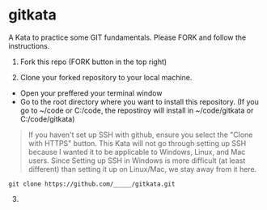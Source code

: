 # gitkata
A Kata to practice some GIT fundamentals. Please FORK and follow the instructions. 
1. Fork this repo (FORK button in the top right)

2. Clone your forked repository to your local machine. 
- Open your preffered your terminal window 
- Go to the root directory where you want to install this repository. (If you go to ~/code or C:/code, the repostiroy will install in ~/code/gitkata or C:/code/gitkata)
> If you haven't set up SSH with github, ensure you select the "Clone with HTTPS" button. This Kata will not go through setting up SSH because I wanted it to be applicable to Windows, Linux, and Mac users. Since Setting up SSH in Windows is more difficult (at least different) than setting it up on Linux/Mac, we stay away from it here.

```git clone https://github.com/_____/gitkata.git```

3. 